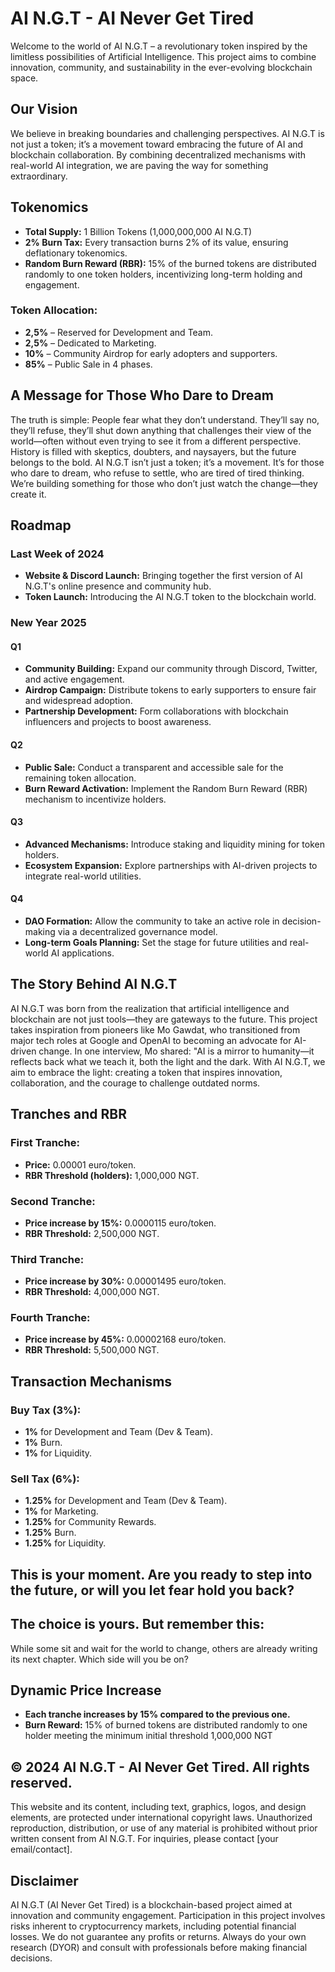 
# AI N.G.T - AI Never Get Tired

Welcome to the world of AI N.G.T – a revolutionary token inspired by the limitless possibilities of Artificial Intelligence. 
This project aims to combine innovation, community, and sustainability in the ever-evolving blockchain space.

## Our Vision
We believe in breaking boundaries and challenging perspectives. AI N.G.T is not just a token; it’s a movement toward embracing the future of AI and blockchain collaboration. 
By combining decentralized mechanisms with real-world AI integration, we are paving the way for something extraordinary.

## Tokenomics
- **Total Supply:** 1 Billion Tokens (1,000,000,000 AI N.G.T)
- **2% Burn Tax:** Every transaction burns 2% of its value, ensuring deflationary tokenomics.
- **Random Burn Reward (RBR):** 15% of the burned tokens are distributed randomly to one token holders, incentivizing long-term holding and engagement.

### Token Allocation:
- **2,5%** – Reserved for Development and Team.
- **2,5%** – Dedicated to Marketing.
- **10%** – Community Airdrop for early adopters and supporters.
- **85%** – Public Sale in 4 phases.

## A Message for Those Who Dare to Dream

The truth is simple: People fear what they don’t understand. They’ll say no, they’ll refuse, they’ll shut down anything that challenges their view of the world—often without even trying to see it from a different perspective. History is filled with skeptics, doubters, and naysayers, but the future belongs to the bold. AI N.G.T isn’t just a token; it’s a movement. It’s for those who dare to dream, who refuse to settle, who are tired of tired thinking. We’re building something for those who don’t just watch the change—they create it. 



## Roadmap

### Last Week of 2024
- **Website & Discord Launch:** Bringing together the first version of AI N.G.T's online presence and community hub.
- **Token Launch:** Introducing the AI N.G.T token to the blockchain world.

### New Year 2025

#### Q1
- **Community Building:** Expand our community through Discord, Twitter, and active engagement.
- **Airdrop Campaign:** Distribute tokens to early supporters to ensure fair and widespread adoption.
- **Partnership Development:** Form collaborations with blockchain influencers and projects to boost awareness.

#### Q2
- **Public Sale:** Conduct a transparent and accessible sale for the remaining token allocation.
- **Burn Reward Activation:** Implement the Random Burn Reward (RBR) mechanism to incentivize holders.

#### Q3
- **Advanced Mechanisms:** Introduce staking and liquidity mining for token holders.
- **Ecosystem Expansion:** Explore partnerships with AI-driven projects to integrate real-world utilities.

#### Q4
- **DAO Formation:** Allow the community to take an active role in decision-making via a decentralized governance model.
- **Long-term Goals Planning:** Set the stage for future utilities and real-world AI applications.

## The Story Behind AI N.G.T

AI N.G.T was born from the realization that artificial intelligence and blockchain are not just tools—they are gateways to the future. This project takes inspiration from pioneers like Mo Gawdat, who transitioned from major tech roles at Google and OpenAI to becoming an advocate for AI-driven change.
In one interview, Mo shared: "AI is a mirror to humanity—it reflects back what we teach it, both the light and the dark. With AI N.G.T, we aim to embrace the light: creating a token that inspires innovation, collaboration, and the courage to challenge outdated norms.

## Tranches and RBR
### First Tranche:
- **Price:** 0.00001 euro/token.
- **RBR Threshold (holders):** 1,000,000 NGT.

### Second Tranche:
- **Price increase by 15%:** 0.0000115 euro/token.
- **RBR Threshold:** 2,500,000 NGT.

### Third Tranche:
- **Price increase by 30%:** 0.00001495 euro/token.
- **RBR Threshold:** 4,000,000 NGT.

### Fourth Tranche:
- **Price increase by 45%:** 0.00002168 euro/token.
- **RBR Threshold:** 5,500,000 NGT.

## Transaction Mechanisms
### Buy Tax (3%):
- **1%** for Development and Team (Dev & Team).
- **1%** Burn.
- **1%** for Liquidity.

### Sell Tax (6%):
- **1.25%** for Development and Team (Dev & Team).
- **1%** for Marketing.
- **1.25%** for Community Rewards.
- **1.25%** Burn.
- **1.25%** for Liquidity.

## This is your moment. Are you ready to step into the future, or will you let fear hold you back?
## The choice is yours. But remember this:

While some sit and wait for the world to change, others are already writing its next chapter. Which side will you be on?

## Dynamic Price Increase
- **Each tranche increases by 15% compared to the previous one.**
- **Burn Reward:** 15% of burned tokens are distributed randomly to one holder meeting the minimum initial threshold  1,000,000 NGT

##   © 2024 AI N.G.T - AI Never Get Tired. All rights reserved.

 This website and its content, including text, graphics, logos, and design elements, are protected under international copyright laws. Unauthorized reproduction, distribution, or use of any material is prohibited without prior written consent from AI N.G.T. For inquiries, please contact [your email/contact].

## Disclaimer 

AI N.G.T (AI Never Get Tired) is a blockchain-based project aimed at innovation and community engagement. Participation in this project involves risks inherent to cryptocurrency markets, including potential financial losses.
We do not guarantee any profits or returns. Always do your own research (DYOR) and consult with professionals before making financial decisions.


